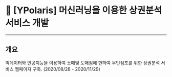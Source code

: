 # 🎯 [YPolaris] 머신러닝을 이용한 상권분석 서비스 개발
---

## 개요
빅데이터와 인공지능을 이용하여 소매및 도매점에 한하여 무인점포를 위한 상권분석 서비스 웹페이지 구축.
(2020/08/28 - 2020/11/29)
